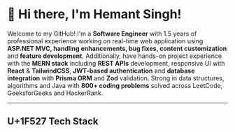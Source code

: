 # 👋 Hi there, I'm Hemant Singh!

Welcome to my GitHub! I'm a __Software Engineer__ with 1.5 years of professional experience working on real-time web application using __ASP.NET MVC, handling enhancements, bug fixes, content customization__ and __feature development__.
Additionally, have hands-on project experience with the __MERN stack__ including __REST APIs__ development, responsive UI with __React__ & __TailwindCSS__, __JWT-based authentication__ and __database integration__ with __Prisma ORM__ and __Zod__ validation.
Strong in data structures, algorithms and Java with __800+ coding problems__ solved across LeetCode, GeeksforGeeks and HackerRank.

---
## U+1F527 Tech Stack


<!--
**hemant10jan/hemant10jan** is a ✨ _special_ ✨ repository because its `README.md` (this file) appears on your GitHub profile.

Here are some ideas to get you started:

- 🔭 I’m currently working on ...
- 🌱 I’m currently learning ...
- 👯 I’m looking to collaborate on ...
- 🤔 I’m looking for help with ...
- 💬 Ask me about ...
- 📫 How to reach me: ...
- 😄 Pronouns: ...
- ⚡ Fun fact: ...
-->
